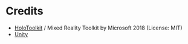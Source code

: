 # Credits

* [HoloToolkit](https://github.com/Microsoft/MixedRealityToolkit-Unity) / Mixed Reality Toolkit by Microsoft 2018 (License: MIT)
* [Unity](https://unity3d.com/de)
